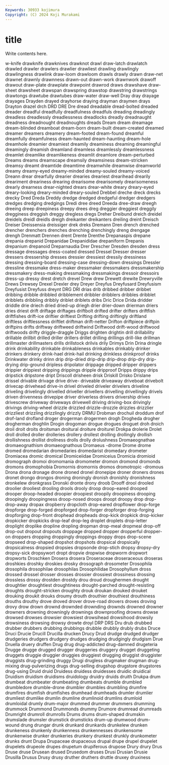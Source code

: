 ```yaml
---
Keywords: 30933 kojimura
Copyright: (C) 2024 Koji Murakami
---
```


# title

Write contents here.



w-knife drawknife drawknives drawknot drawl
draw-latch drawlatch drawled drawler drawlers drawlier drawliest drawling drawlingly drawlingness
drawlink draw-loom drawloom drawls drawly drawn draw-net drawnet drawnly drawnness
drawn-out drawn-work drawnwork drawoff drawout draw-plate drawplate drawpoint drawrod draws
drawshave draw-sheet drawsheet drawspan drawspring drawstop drawstring drawstrings drawtongs drawtube
drawtubes draw-water draw-well Dray dray drayage drayages Drayden drayed drayhorse
draying drayman draymen drays Drayton drazel drch DRD DRE Dre
dread dreadable dread-bolted dreaded dreader dreadful dreadfully dreadfulness dreadfuls dreading
dreadingly dreadless dreadlessly dreadlessness dreadlocks dreadly dreadnaught dreadness dreadnought dreadnoughts
dreads Dream dream dreamage dream-blinded dreamboat dream-born dream-built dream-created dreamed
dreamer dreamers dreamery dream-footed dream-found dreamful dreamfully dreamfulness dream-haunted dream-haunting
dream-hole dreamhole dreamier dreamiest dreamily dreaminess dreaming dreamingful dreamingly dreamish
dreamland dreamless dreamlessly dreamlessness dreamlet dreamlike dreamlikeness dreamlit dreamlore dream-perturbed
Dreams dreams dreamscape dreamsily dreamsiness dream-stricken dreamsy dreamt dreamtide dreamtime
dreamwhile dreamwise dreamworld dreamy dreamy-eyed dreamy-minded dreamy-souled dreamy-voiced Dreann drear
drearfully drearier drearies dreariest drearihead drearily dreariment dreariness drearing drearisome
drearisomely drearisomeness drearly drearness drear-nighted drears drear-white dreary dreary-eyed dreary-looking
dreary-minded dreary-souled Drebbel dreche dreck drecks drecky Dred Dreda Dreddy
dredge dredged dredgeful dredger dredgers dredges dredging dredgings Dredi dree
dreed Dreeda dree-draw dreegh dreeing dreep dreepiness dreepy drees dreg
dreggier dreggiest dreggily dregginess dreggish dreggy dregless dregs Dreher Dreibund
dreich dreidel dreidels dreidl dreidls dreigh dreikanter dreikanters dreiling dreint
Dreisch Dreiser Dreissensia dreissiger drek dreks Dremann Dren drench drenched
drencher drenchers drenches drenching drenchingly dreng drengage drengh Drenmatt Drennen
drent Drente Drenthe Drepanaspis drepane drepania drepanid Drepanidae Drepanididae drepaniform
Drepanis drepanium drepanoid Dreparnaudia Drer Drescher Dresden dresden dress dressage
dressages dress-coated dressed Dressel Dresser dresser dressers dressership dresses dressier
dressiest dressily dressiness dressing dressing-board dressing-case dressing-down dressings Dressler dressline
dressmake dress-maker dressmaker dressmakers dressmakership dressmakery dress-making dressmaking dressmakings dressoir
dressoirs dress-up dressy drest dretch drevel Drew drew Drewett drewite
Drewryville Drews Drewsey Drexel Drexler drey Dreyer Dreyfus Dreyfusard Dreyfusism
Dreyfusist Dreyfuss dreynt DRG DRI drias drib dribbed dribber dribbet
dribbing dribble dribbled dribblement dribbler dribblers dribbles dribblet dribblets dribbling
dribbly driblet driblets dribs Dric Drice Drida dridder driddle drie
driech dried dried-up driegh drier drier-down drierman driers dries driest
drift driftage driftages driftbolt drifted drifter drifters driftfish driftfishes drift-ice
driftier driftiest Drifting drifting driftingly driftland driftless driftlessness driftlet driftman
drift-netter Drifton driftpiece driftpin driftpins drifts driftway driftweed driftwind Driftwood
drift-wood driftwood driftwoods drifty driggle-draggle Driggs drighten drightin drill drillability
drillable drillbit drilled driller drillers drillet drilling drillings drill-like drillman
drillmaster drillmasters drills drillstock drilvis drily Drimys Drin Drina dringle
drink drinkability drinkable drinkableness drinkables drinkably drinker drinkers drinkery drink-hael
drink-hail drinking drinkless drinkproof drinks Drinkwater drinky drinn drip drip-dried
drip-drip drip-drop drip-dry drip-drying drip-ground dripless dripolator drippage dripped dripper
drippers drippier drippiest dripping drippings dripple dripproof Dripps drippy drips
dripstick dripstone dript Driscoll drisheen drisk Driskill Drisko Drislane drissel
drivable drivage drive drive- driveable driveaway driveboat drivebolt drivecap drivehead
drive-in drivel driveled driveler drivelers driveline driveling drivelingly drivelled driveller
drivellers drivelling drivellingly drivels driven drivenness drivepipe driver driverless drivers
drivership drives drivescrew driveway driveways drivewell driving driving-box drivingly drivings
driving-wheel drizzle drizzled drizzle-drozzle drizzles drizzlier drizzliest drizzling drizzlingly drizzly
DRMU Drobman drochuil droddum drof drof-land drofland droger drogerman drogermen
drogh Drogheda drogher drogherman droghlin Drogin drogoman drogue drogues droguet
droh droich droil droit droits droitsman droitural droiture droiturel Drokpa
drolerie Drolet droll drolled droller drolleries drollery drollest drolling drollingly
drollish drollishness drollist drollness drolls drolly drolushness Dromaeognathae dromaeognathism dromaeognathous
Dromaeus -drome Drome drome dromed dromedarian dromedaries dromedarist dromedary drometer
Dromiacea dromic dromical Dromiceiidae Dromiceius Dromicia dromioid dromograph dromoi dromomania
dromometer dromon dromond dromonds dromons dromophobia Dromornis dromornis dromos dromotropic
-dromous Drona drona dronage drone droned dronel dronepipe droner droners
drones dronet drongo drongos droning droningly dronish dronishly dronishness dronkelew
dronkgrass Dronski dronte drony droob Drooff drool drooled droolier drooliest
drooling drools drooly droop droop-eared drooped drooper droop-headed droopier droopiest
droopily droopiness drooping droopingly droopingness droop-nosed droops droopt droopy drop
drop- drop-away dropax dropberry dropcloth drop-eared dropflower drop-forge dropforge drop-forged
dropforged drop-forger dropforger drop-forging dropforging drop-front drophead dropheads drop-kick dropkick
drop-kicker dropkicker dropkicks drop-leaf drop-leg droplet droplets drop-letter droplight droplike
dropline dropling dropman drop-meal dropmeal drop-off drop-out dropout dropouts droppage
dropped dropper dropperful dropper-on droppers dropping droppingly droppings droppy drops
drop-scene dropseed drop-shaped dropshot dropshots dropsical dropsically dropsicalness dropsied dropsies
dropsonde drop-stich dropsy dropsy-dry dropsy-sick dropsywort dropt dropvie dropwise dropworm
dropwort dropworts Droschken Drosera drosera Droseraceae droseraceous droseras droshkies droshky
droskies drosky drosograph drosometer Drosophila drosophila drosophilae drosophilas Drosophilidae Drosophyllum
dross drossed drossel drosser drosses drossier drossiest drossiness drossing drossless
drossy drostden drostdy drou droud droughermen drought droughtier droughtiest droughtiness
drought-parched drought-resisting droughts drought-stricken droughty drouk droukan drouked drouket drouking
droukit drouks droumy drouth drouthier drouthiest drouthiness drouths drouthy drove
droved drover drove-road drovers droves droving drovy drow drown drownd
drownded drownding drownds drowned drowner drowners drowning drowningly drownings drownproofing
drowns drowse drowsed drowses drowsier drowsiest drowsihead drowsihood drowsily drowsiness
drowsing drowsy drowte droyl DRP DRS Dru drub drubbed drubber
drubbers drubbing drubbings drubble drubbly drubly drubs Druce Druci Drucie
Drucill Drucilla drucken Drucy Drud drudge drudged drudger drudgeries drudgers
drudgery drudges drudging drudgingly drudgism Drue Druella druery druffen Drug
drug drug-addicted drug-damned drugeteria Drugge drugge drugged drugger druggeries druggery
drugget druggeting druggets druggie druggier druggies druggiest drugging druggist druggister
druggists drug-grinding druggy Drugi drugless drugmaker drugman drug-mixing drug-pulverizing drugs
drug-selling drugshop drugstore drugstores drug-using Druid druid Druidess druidess druidesses
druidic druidical Druidism druidism druidisms druidology druidry druids druith Drukpa
drum drumbeat drumbeater drumbeating drumbeats drumble drumbled drumbledore drumble-drone drumbler
drumbles drumbling drumfire drumfires drumfish drumfishes drumhead drumheads drumler drumlier
drumliest drumlike drumlin drumline drumlinoid drumlins drumloid drumloidal drumly drum-major
drummed drummer drummers drumming drummock Drummond Drummonds drummy Drumore drumread
drumreads Drumright drumroll drumrolls Drums drums drum-shaped drumskin drumslade drumsler
drumstick drumsticks drum-up drumwood drum-wound drung drungar drunk drunkard drunkards
drunkelew drunken drunkeness drunkenly drunkenness drunkennesses drunkensome drunkenwise drunker drunkeries
drunkery drunkest drunkly drunkometer drunks drunt Drupa Drupaceae drupaceous drupal
drupe drupel drupelet drupelets drupeole drupes drupetum drupiferous drupose Drury
drury Drus Druse druse Drusean drused Drusedom druses Drusi Drusian
Drusie Drusilla Drusus Drusy drusy druther druthers druttle druxey druxiness
